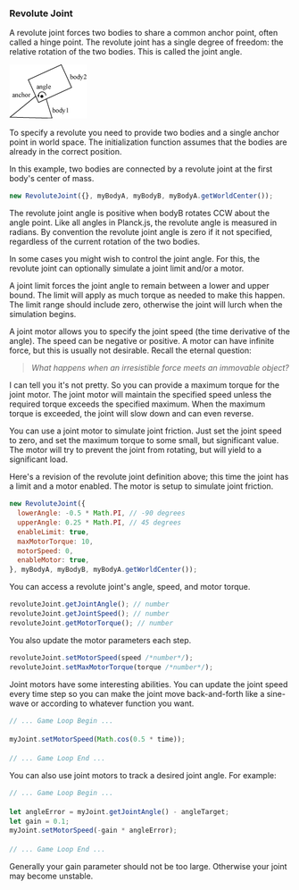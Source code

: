 ### Revolute Joint
A revolute joint forces two bodies to share a common anchor point, often
called a hinge point. The revolute joint has a single degree of freedom:
the relative rotation of the two bodies. This is called the joint angle.

![Revolute Joint](../images/revolute_joint.gif)

To specify a revolute you need to provide two bodies and a single anchor
point in world space. The initialization function assumes that the
bodies are already in the correct position.

In this example, two bodies are connected by a revolute joint at the
first body's center of mass.

```js
new RevoluteJoint({}, myBodyA, myBodyB, myBodyA.getWorldCenter());
```

The revolute joint angle is positive when bodyB rotates CCW about the
angle point. Like all angles in Planck.js, the revolute angle is measured in
radians. By convention the revolute joint angle is zero if it not specified,
regardless of the current rotation of the two bodies.

In some cases you might wish to control the joint angle. For this, the
revolute joint can optionally simulate a joint limit and/or a motor.

A joint limit forces the joint angle to remain between a lower and upper
bound. The limit will apply as much torque as needed to make this
happen. The limit range should include zero, otherwise the joint will
lurch when the simulation begins.

A joint motor allows you to specify the joint speed (the time derivative
of the angle). The speed can be negative or positive. A motor can have
infinite force, but this is usually not desirable. Recall the eternal
question:

> *What happens when an irresistible force meets an immovable object?*

I can tell you it's not pretty. So you can provide a maximum torque for
the joint motor. The joint motor will maintain the specified speed
unless the required torque exceeds the specified maximum. When the
maximum torque is exceeded, the joint will slow down and can even
reverse.

You can use a joint motor to simulate joint friction. Just set the joint
speed to zero, and set the maximum torque to some small, but significant
value. The motor will try to prevent the joint from rotating, but will
yield to a significant load.

Here's a revision of the revolute joint definition above; this time the
joint has a limit and a motor enabled. The motor is setup to simulate
joint friction.

```js
new RevoluteJoint({
  lowerAngle: -0.5 * Math.PI, // -90 degrees
  upperAngle: 0.25 * Math.PI, // 45 degrees
  enableLimit: true,
  maxMotorTorque: 10,
  motorSpeed: 0,
  enableMotor: true,
}, myBodyA, myBodyB, myBodyA.getWorldCenter());

```
You can access a revolute joint's angle, speed, and motor torque.

```js
revoluteJoint.getJointAngle(); // number
revoluteJoint.getJointSpeed(); // number
revoluteJoint.getMotorTorque(); // number
```

You also update the motor parameters each step.

```js
revoluteJoint.setMotorSpeed(speed /*number*/);
revoluteJoint.setMaxMotorTorque(torque /*number*/);
```

Joint motors have some interesting abilities. You can update the joint
speed every time step so you can make the joint move back-and-forth like
a sine-wave or according to whatever function you want.

```js
// ... Game Loop Begin ...

myJoint.setMotorSpeed(Math.cos(0.5 * time));

// ... Game Loop End ...
```

You can also use joint motors to track a desired joint angle. For example:

```js
// ... Game Loop Begin ...

let angleError = myJoint.getJointAngle() - angleTarget;
let gain = 0.1;
myJoint.setMotorSpeed(-gain * angleError);

// ... Game Loop End ...
```

Generally your gain parameter should not be too large. Otherwise your
joint may become unstable.
